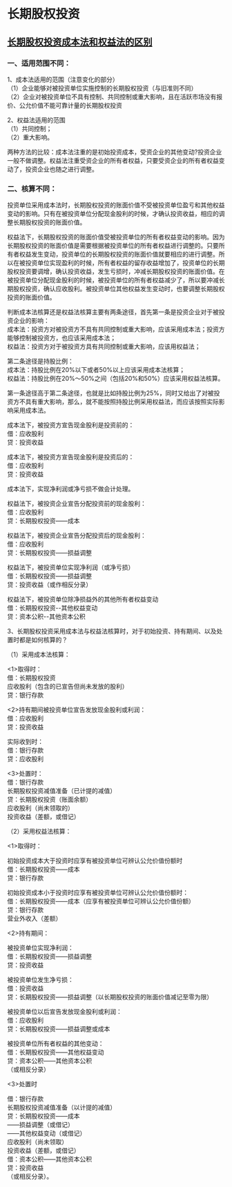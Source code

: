 # 长期股权投资

## <a href="https://zhuanlan.zhihu.com/p/26703008">长期股权投资成本法和权益法的区别</a>

### 一、适用范围不同：

1、成本法适用的范围（注意变化的部分）  
（1）企业能够对被投资单位实施控制的长期股权投资（与旧准则不同）  
（2）企业对被投资单位不具有控制、共同控制或重大影响，且在活跃市场没有报价、公允价值不能可靠计量的长期股权投资

2、权益法适用的范围  
（1）共同控制；  
（2）重大影响。

两种方法的比较：成本法注重的是初始投资成本，受资企业的其他变动?投资企业一般不做调整。权益法注重受资企业的所有者权益，只要受资企业的所有者权益变动了，投资企业也随之进行调整。

### 二、核算不同：

投资单位采用成本法时，长期股权投资的账面价值不受被投资单位盈亏和其他权益变动的影响。只有在被投资单位分配现金股利的时候，才确认投资收益，相应的调整长期股权投资的账面价值。

权益法下，长期股权投资的账面价值受被投资单位的所有者权益变动的影响。因为长期股权投资的账面价值是需要根据被投资单位的所有者权益进行调整的。只要所有者权益发生变动，投资单位的长期股权投资的账面价值就要相应的进行调整。所以在被投资单位实现盈利的时候，所有者权益的留存收益增加了，投资单位的长期股权投资要调增，确认投资收益，发生亏损时，冲减长期股权投资的账面价值。在被投资单位分配现金股利的时候，被投资单位的所有者权益减少了，所以要冲减长期股权投资，确认应收股利。被投资单位其他权益发生变动时，也要调整长期股权投资的账面价值。

判断成本法核算还是权益法核算主要有两条途径，首先第一条是投资企业对于被投资企业的影响：  
成本法：投资方对被投资方不具有共同控制或重大影响，应该采用成本法；投资方能够控制被投资方，也应该采用成本法；  
权益法：投资方对于被投资方具有共同控制或重大影响，应该用权益法；

第二条途径是持股比例：  
成本法：持股比例在20%以下或者50%以上应该采用成本法核算；  
权益法：持股比例在20%～50%之间（包括20%和50%）应该采用权益法核算。

第一条途径高于第二条途径，也就是比如持股比例为25%，同时又给出了对被投资方不具有重大影响，那么，就不能按照持股比例采用权益法，而应该按照实际影响采用成本法。

成本法下，被投资方宣告现金股利是投资前的：  
借：应收股利  
贷：投资收益

成本法下，被投资方宣告现金股利是投资后的：  
借：应收股利  
贷：投资收益

成本法下，实现净利润或净亏损不做会计处理。

权益法下，被投资企业宣告分配投资前的现金股利：  
借：应收股利  
贷：长期股权投资——成本

权益法下，被投资企业宣告分配投资后的现金股利：  
借：应收股利  
贷：长期股权投资——损益调整

权益法下，被投资单位实现净利润（或净亏损）  
借：长期股权投资——损益调整  
贷：投资收益（或作相反分录）

权益法下，被投资单位除净损益外的其他所有者权益变动  
借：长期股权投资--其他权益变动  
贷：资本公积--其他资本公积

3、长期股权投资采用成本法与权益法核算时，对于初始投资、持有期间、以及处置时都是如何核算的？

（1）采用成本法核算：

<1>取得时：  
借：长期股权投资  
应收股利（包含的已宣告但尚未发放的股利）  
贷：银行存款

<2>持有期间被投资单位宣告发放现金股利或利润：  
借：应收股利  
贷：投资收益

实际收到时：  
借：银行存款  
贷：应收股利

<3>处置时：  
借：银行存款  
长期股权投资减值准备（已计提的减值）  
贷：长期股权投资（账面余额）  
应收股利（尚未领取的）  
投资收益（差额，或借记）

（2）采用权益法核算：

<1>取得时：

初始投资成本大于投资时应享有被投资单位可辨认公允价值份额时  
借：长期股权投资——成本  
贷：银行存款

初始投资成本小于投资时应享有被投资单位可辨认公允价值份额时：  
借：长期股权投资——成本（应享有被投资单位可辨认公允价值份额）  
贷：银行存款  
营业外收入（差额）

<2>持有期间：

被投资单位实现净利润：  
借：长期股权投资——损益调整  
贷：投资收益

被投资单位发生净亏损：  
借：投资收益  
贷：长期股权投资——损益调整（以长期股权投资的账面价值减记至零为限）

被投资单位以后宣告发放现金股利或利润：  
借：应收股利  
贷：长期股权投资——损益调整或成本

被投资单位所有者权益的其他变动：  
借：长期股权投资——其他权益变动  
贷：资本公积——其他资本公积  
（或相反分录）

<3>处置时

借：银行存款  
长期股权投资减值准备（以计提的减值）  
贷：长期股权投资——成本  
——损益调整（或借记）  
——其他权益变动（或借记）  
应收股利（尚未领取）  
投资收益（差额，或借记）  
借：资本公积——其他资本公积  
贷：投资收益  
（或相反分录）。